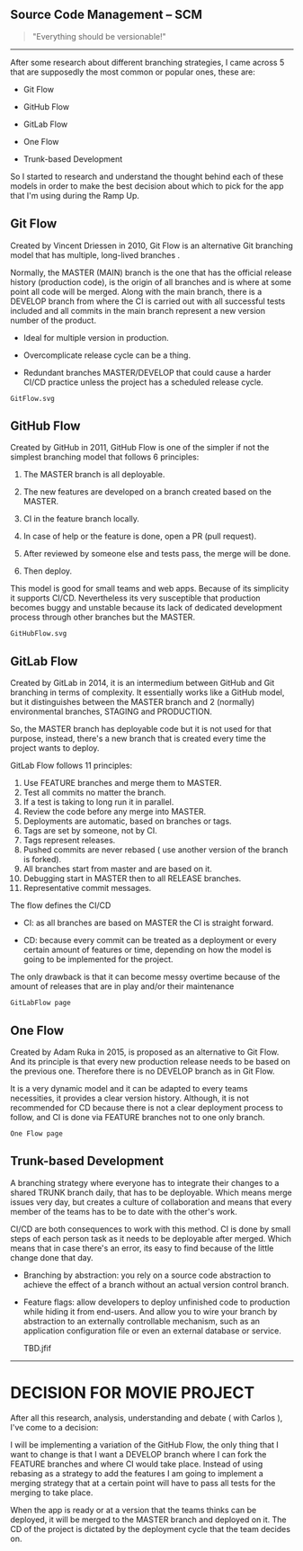 ## Source Code Management – SCM

> "Everything should be versionable!"

---

After some research about different branching strategies, I came across 5 that are supposedly the most common or popular ones, these are:

- Git Flow

- GitHub Flow

- GitLab Flow

- One Flow

- Trunk-based Development

So I started to research and understand the thought behind each of these models in order to make the best decision about which to pick for the app that I'm using during the Ramp Up.

## Git Flow

Created by Vincent Driessen in 2010, Git Flow is an alternative Git branching model that has multiple, long-lived branches .

Normally, the MASTER (MAIN) branch is the one that has the official release history (production code), is the origin of all branches and is where at some point all code will be merged. Along with the main branch, there is a DEVELOP branch from where the CI is carried out with all successful tests included and all commits in the main branch represent a new version number of the product. 

- Ideal for multiple version in production.

- Overcomplicate release cycle can be a thing.

- Redundant branches MASTER/DEVELOP that could cause a harder CI/CD practice unless the project has a scheduled release cycle.

```
GitFlow.svg
```

## GitHub Flow

Created by GitHub in 2011, GitHub Flow is one of the simpler if not the simplest branching model that follows 6 principles:

1. The MASTER branch is all deployable.

2. The new features are developed on a branch created based on the MASTER.

3. CI in the feature branch locally.

4. In case of help or the feature is done, open a PR (pull request).

5. After reviewed by someone else and tests pass, the merge will be done.

6. Then deploy.

This model is good for small teams and web apps. Because of its simplicity it supports CI/CD. Nevertheless its very susceptible that production becomes buggy and unstable because its lack of dedicated development process through other branches but the MASTER.

```
GitHubFlow.svg
```

## GitLab Flow

Created by GitLab in 2014, it is an intermedium between GitHub and Git branching in terms of complexity. It essentially works like a GitHub model, but it distinguishes between the MASTER branch and 2 (normally) environmental branches, STAGING and PRODUCTION.

So, the MASTER branch has deployable code but it is not used for that purpose, instead, there's a new branch that is created every time the project wants to deploy.

GitLab Flow follows 11 principles:

1. Use FEATURE branches and merge them to MASTER.
2. Test all commits no matter the branch.
3. If a test is taking to long run it in parallel.
4. Review the code before any merge into MASTER.
5. Deployments are automatic, based on branches or tags.
6. Tags are set by someone, not by CI.
7. Tags represent releases.
8. Pushed commits are never rebased ( use another version of the branch is forked).
9. All branches start from master and are based on it.
10. Debugging start in MASTER then to all RELEASE branches.
11. Representative commit messages.

The flow defines the CI/CD

- CI: as all branches are based on MASTER the CI is straight forward.

- CD: because every commit can be treated as a deployment or every certain amount of features or time, depending on how the model is going to be implemented for the project.

The only drawback is that it can become messy overtime because of the amount of releases that are in play and/or their maintenance

```
GitLabFlow page
```

## One Flow

Created by Adam Ruka in 2015, is proposed as an alternative to Git Flow. And its principle is that every new production release needs to be based on the previous one. Therefore there is no DEVELOP branch as in Git Flow.

It is a very dynamic model and it can be adapted to every teams necessities, it provides a clear version history. Although, it is not recommended for CD because there is not a clear deployment process to follow, and CI is done via FEATURE branches not to one only branch.

```
One Flow page
```

## Trunk-based Development

A branching strategy where everyone has to integrate their changes to a shared TRUNK branch daily, that has to be deployable. Which means merge issues very day, but creates a culture of collaboration and means that every member of the teams has to be to date with the other's work.

CI/CD are both consequences to work with this method. CI is done by small steps of each person task as it needs to be deployable after merged. Which means that in case there's an error, its easy to find because of the little change done that day.

- Branching by abstraction: you rely on a source code abstraction to achieve the effect of a branch without an actual version control branch.

- Feature flags: allow developers to deploy unfinished code to production while hiding it from end-users. And allow you to wire your branch by abstraction to an externally controllable mechanism, such as an application configuration file or even an external database or service.
  
    TBD.jfif

---

# DECISION FOR MOVIE PROJECT

After all this research, analysis, understanding and debate ( with Carlos ), I've come to a decision:

I will be implementing a variation of the GitHub Flow, the only thing that I want to change is that I want a DEVELOP branch where I can fork the FEATURE branches and where CI would take place. Instead of using rebasing as a strategy to add the features I am going to implement a merging strategy that at a certain point will have to pass all tests for the merging to take place.

When the app is ready or at a version that the teams thinks can be deployed, it will be merged to the MASTER branch and deployed on it. The CD of the project is dictated by the deployment cycle that the team decides on.
